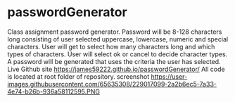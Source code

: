 # passwordGenerator
Class assignment password generator.
Password will be 8-128 characters long consisting of user selected uppercase, lowercase, numeric and special characters.
User will get to select how many characters long and which types of characters.
User will select ok or cancel to decide character types.
A password will be generated that uses the criteria the user has selected.
Live Github site https://james59222.github.io/passwordGenerator/
All code is located at root folder of repository.
screenshot https://user-images.githubusercontent.com/65635308/229017099-2a2b6ec5-7a33-4e74-b26b-936a58112595.PNG
